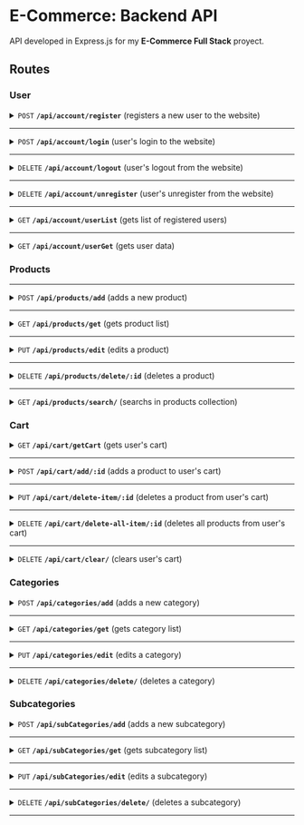 # E-Commerce: Backend API

API developed in Express.js for my **E-Commerce Full Stack** proyect.

## Routes

### User

<details>
<summary><code>POST</code> <code><b>/api/account/register</b></code> (registers a new user to the website)</summary>

##### Parameters

> | <b>name</b> | <b>type</b> | <b>description</b> | <b>Received in</b> |
> | ----------- | ----------- | ------------------ | ------------------ |
> | username    | required    | User's username    | body               |
> | name        | required    | User's full name   | body               |
> | email       | required    | User's email       | body               |
> | password    | required    | User's password    | body               |
> | avatar      | optional    | User's avatar      | body               |

 </details>

---

<details>
<summary><code>POST</code> <code><b>/api/account/login</b></code> (user's login to the website)</summary>

##### Parameters

> | <b>name</b> | <b>type</b> | <b>description</b>                | <b>Received in</b> |
> | ----------- | ----------- | --------------------------------- | ------------------ |
> | email       | required    | User's email                      | body               |
> | password    | required    | User's password                   | body               |
> | remember    | optional    | If exists, session doesn't expire | body               |

 </details>

---

<details>
<summary><code>DELETE</code> <code><b>/api/account/logout</b></code> (user's logout from the website)</summary>

##### Parameters

> | <b>name</b> | <b>type</b> | <b>description</b> | <b>Received in</b> |
> | ----------- | ----------- | ------------------ | ------------------ |
> | \_id        | required    | User's \_ID        | cookies            |

 </details>

---

<details>
<summary><code>DELETE</code> <code><b>/api/account/unregister</b></code> (user's unregister from the website)</summary>

##### Parameters

> | <b>name</b> | <b>type</b> | <b>description</b> | <b>Received in</b> |
> | ----------- | ----------- | ------------------ | ------------------ |
> | \_id        | required    | User's \_ID        | cookies            |

 </details>

---

<details>
<summary><code>GET</code> <code><b>/api/account/userList</b></code> (gets list of registered users)</summary>

##### Parameters

> | <b>name</b>   | <b>type</b> | <b>description</b>   | <b>Received in</b> |
> | ------------- | ----------- | -------------------- | ------------------ |
> | authorization | required    | User's token (admin) | headers            |

 </details>

---

<details>
<summary><code>GET</code> <code><b>/api/account/userGet</b></code> (gets user data)</summary>

##### Parameters

> | <b>name</b>   | <b>type</b> | <b>description</b> | <b>Received in</b> |
> | ------------- | ----------- | ------------------ | ------------------ |
> | authorization | required    | User's token       | headers            |

 </details>

### Products

---

<details>
<summary><code>POST</code> <code><b>/api/products/add</b></code> (adds a new product)</summary>

##### Parameters

> | <b>name</b>   | <b>type</b> | <b>description</b>               | <b>Received in</b> |
> | ------------- | ----------- | -------------------------------- | ------------------ |
> | authorization | required    | User's token (admin)             | headers            |
> | prod_id       | required    | Product's storage ID.            | body               |
> | name          | required    | Product's name.                  | body               |
> | price         | required    | Product's price.                 | body               |
> | tags          | required    | Product's tags.                  | body               |
> | category      | required    | Product's categories.            | body               |
> | subCategory   | optional    | Product's subcategories.         | body               |
> | desc          | optional    | Product's description.           | body               |
> | img           | required    | Product's image (type and data). | body               |
> | reputation    | optional    | Product's reputation.            | body               |
> | brand         | required    | Product's brand.                 | body               |
> | color         | optional    | Product's color.                 | body               |

 </details>

---

<details>
<summary><code>GET</code> <code><b>/api/products/get</b></code> (gets product list)</summary>

##### Parameters

> | <b>name</b> | <b>type</b> | <b>description</b> | <b>Received in</b> |
> | ----------- | ----------- | ------------------ | ------------------ |
> | None        | required    | N/A                |                    |

 </details>

---

<details>
<summary><code>PUT</code> <code><b>/api/products/edit</b></code> (edits a product)</summary>

##### Parameters

> | <b>name</b>   | <b>type</b> | <b>description</b>               | <b>Received in</b> |
> | ------------- | ----------- | -------------------------------- | ------------------ |
> | authorization | required    | User's token (admin)             | headers            |
> | \_id          | required    | Product's collection ID.         | body               |
> | prod_id       | required    | Product's storage ID.            | body               |
> | name          | required    | Product's name.                  | body               |
> | price         | required    | Product's price.                 | body               |
> | tags          | required    | Product's tags.                  | body               |
> | category      | required    | Product's categories.            | body               |
> | subCategory   | optional    | Product's subcategories.         | body               |
> | desc          | optional    | Product's description.           | body               |
> | img           | required    | Product's image (type and data). | body               |
> | reputation    | optional    | Product's reputation.            | body               |
> | brand         | required    | Product's brand.                 | body               |
> | color         | optional    | Product's color.                 | body               |

 </details>

---

<details>
<summary><code>DELETE</code> <code><b>/api/products/delete/:id</b></code> (deletes a product)</summary>

##### Parameters

> | <b>name</b>   | <b>type</b> | <b>description</b>       | <b>Received in</b> |
> | ------------- | ----------- | ------------------------ | ------------------ |
> | authorization | required    | User's token (admin)     | headers            |
> | id            | required    | Product's collection ID. | params             |

 </details>

---

<details>
<summary><code>GET</code> <code><b>/api/products/search/</b></code> (searchs in products collection)</summary>

##### Parameters

> | <b>name</b>   | <b>type</b> | <b>description</b>   | <b>Received in</b> |
> | ------------- | ----------- | -------------------- | ------------------ |
> | authorization | required    | User's token (admin) | headers            |
> | srch          | required    | Search field.        | query              |
> | ctg           | required    | Search category.     | query              |

 </details>

### Cart

<details>
<summary><code>GET</code> <code><b>/api/cart/getCart</b></code> (gets user's cart)</summary>

##### Parameters

> | <b>name</b>   | <b>type</b> | <b>description</b> | <b>Received in</b> |
> | ------------- | ----------- | ------------------ | ------------------ |
> | authorization | required    | User's token       | headers            |
> | \_id          | required    | User's ID.         | body               |

 </details>

---

<details>
<summary><code>POST</code> <code><b>/api/cart/add/:id</b></code> (adds a product to user's cart)</summary>

##### Parameters

> | <b>name</b>   | <b>type</b> | <b>description</b>    | <b>Received in</b> |
> | ------------- | ----------- | --------------------- | ------------------ |
> | authorization | required    | User's token          | headers            |
> | id            | required    | Product's storage ID. | params             |

 </details>

---

<details>
<summary><code>PUT</code> <code><b>/api/cart/delete-item/:id</b></code> (deletes a product from user's cart)</summary>

##### Parameters

> | <b>name</b>   | <b>type</b> | <b>description</b>    | <b>Received in</b> |
> | ------------- | ----------- | --------------------- | ------------------ |
> | authorization | required    | User's token          | headers            |
> | id            | required    | Product's storage ID. | params             |

 </details>

---

<details>
<summary><code>DELETE</code> <code><b>/api/cart/delete-all-item/:id</b></code> (deletes all products from user's cart)</summary>

##### Parameters

> | <b>name</b>   | <b>type</b> | <b>description</b>    | <b>Received in</b> |
> | ------------- | ----------- | --------------------- | ------------------ |
> | authorization | required    | User's token          | headers            |
> | id            | required    | Product's storage ID. | params             |

 </details>

---

<details>
<summary><code>DELETE</code> <code><b>/api/cart/clear/</b></code> (clears user's cart)</summary>

##### Parameters

> | <b>name</b>   | <b>type</b> | <b>description</b> | <b>Received in</b> |
> | ------------- | ----------- | ------------------ | ------------------ |
> | authorization | required    | User's token       | headers            |

 </details>

### Categories

<details>
<summary><code>POST</code> <code><b>/api/categories/add</b></code> (adds a new category)</summary>

##### Parameters

> | <b>name</b>   | <b>type</b> | <b>description</b>        | <b>Received in</b> |
> | ------------- | ----------- | ------------------------- | ------------------ |
> | authorization | required    | User's token (admin)      | headers            |
> | id            | required    | Category's storage ID.    | body               |
> | name          | required    | Category's name.          | body               |
> | subCategory   | optional    | Category's subcategories. | body               |

 </details>

---

<details>
<summary><code>GET</code> <code><b>/api/categories/get</b></code> (gets category list)</summary>

##### Parameters

> | <b>name</b> | <b>type</b> | <b>description</b> | <b>Received in</b> |
> | ----------- | ----------- | ------------------ | ------------------ |
> | None        | required    | N/A                |                    |

 </details>

---

<details>
<summary><code>PUT</code> <code><b>/api/categories/edit</b></code> (edits a category)</summary>

##### Parameters

> | <b>name</b>   | <b>type</b> | <b>description</b>        | <b>Received in</b> |
> | ------------- | ----------- | ------------------------- | ------------------ |
> | authorization | required    | User's token (admin)      | headers            |
> | \_id          | required    | Category's collection ID. | body               |
> | category      | required    | Category's new data.      | body               |

 </details>

---

<details>
<summary><code>DELETE</code> <code><b>/api/categories/delete/</b></code> (deletes a category)</summary>

##### Parameters

> | <b>name</b>   | <b>type</b> | <b>description</b>        | <b>Received in</b> |
> | ------------- | ----------- | ------------------------- | ------------------ |
> | authorization | required    | User's token (admin)      | headers            |
> | id            | required    | Category's collection ID. | params             |

 </details>

### Subcategories

<details>
<summary><code>POST</code> <code><b>/api/subCategories/add</b></code> (adds a new subcategory)</summary>

##### Parameters

> | <b>name</b>   | <b>type</b> | <b>description</b>        | <b>Received in</b> |
> | ------------- | ----------- | ------------------------- | ------------------ |
> | authorization | required    | User's token (admin)      | headers            |
> | id            | required    | Subcategory's storage ID. | body               |
> | name          | required    | Subcategory's name.       | body               |

 </details>

---

<details>
<summary><code>GET</code> <code><b>/api/subCategories/get</b></code> (gets subcategory list)</summary>

##### Parameters

> | <b>name</b> | <b>type</b> | <b>description</b> | <b>Received in</b> |
> | ----------- | ----------- | ------------------ | ------------------ |
> | None        | required    | N/A                |                    |

 </details>

---

<details>
<summary><code>PUT</code> <code><b>/api/subCategories/edit</b></code> (edits a subcategory)</summary>

##### Parameters

> | <b>name</b>   | <b>type</b> | <b>description</b>           | <b>Received in</b> |
> | ------------- | ----------- | ---------------------------- | ------------------ |
> | authorization | required    | User's token (admin)         | headers            |
> | \_id          | required    | Subcategory's collection ID. | body               |
> | subCategory   | required    | Subcategory's new data.      | body               |

 </details>

---

<details>
<summary><code>DELETE</code> <code><b>/api/subCategories/delete/</b></code> (deletes a subcategory)</summary>

##### Parameters

> | <b>name</b>   | <b>type</b> | <b>description</b>           | <b>Received in</b> |
> | ------------- | ----------- | ---------------------------- | ------------------ |
> | authorization | required    | User's token (admin)         | headers            |
> | id            | required    | Subcategory's collection ID. | query              |

 </details>

---
